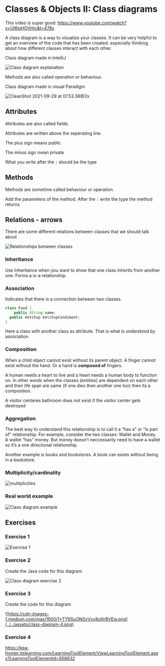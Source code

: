 # Classes & Objects II: Class diagrams

This video is super good: https://www.youtube.com/watch?v=UI6lqHOVHic&t=478s



A class diagram is a way to visualize your classes. It can be very helpful to get an overview of the code that has been created. especially thinking about how different classes interact with each other. 



Class diagram made in IntelliJ

![Class diagram explanation](../../assets/class-diagram-explanation.png)

Methods are also called operation or behaviour. 



Class diagram made in visual Paradigm

![CleanShot 2021-09-29 at 07.53.38@2x](../../assets/class-diagram-visual-paradigm.png)



## Attributes

Attributes are also called fields

Attributes are written above the seperating line. 

The plus sign means public

The minus sign mean private

What you write after the `:` should be the type



## Methods

Methods are sometime called behaviour or operation. 

Add the parameters of the method. After the `:` write the type the method returns



## Relations - arrows

There are some different relations between classes that we should talk about



![Relationships between classes](../../assets/class-diagram-relationships.png)





### Inheritance

Use Inheritance when you want to show that one class inherits from another one. Forms a is-a relationship.



### Association

Indicates that there is a connection between two classes. 

```java
class Food {
	public String name;
  public Ketchup ketchupCondiment;
}
```

Here a class with another class as attribute. That is what is understood by association



### Composition

When a child object cannot exist without its parent object. A finger cannot exist without the hand. Or a hand is **composed of** fingers.

A human needs a heart to live and a heart needs a human body to function on. In other words when the classes (entities) are dependent on each other and their life span are same (if one dies then another one too)  then its a composition.

A visitor centeres bathroom does not exist if the visitor center gets destroyed



### Aggregation

The best way to understand this relationship is to call it a “has a” or  “is part of” relationship. For example, consider the two classes: Wallet and Money. A wallet “has” money. But money doesn’t neccessarily need to have a wallet so it’s a one directional relationship.

Another example is books and bookstores. A book can exists without being in a bookstore. 



### Multiplicity/cardinality

![multiplicities](../../assets/multiplicities.png)



### Real world example

![Class diagram example](../../assets/class-diagram-example.png)



## Exercises



### Exercise 1

![Exercise 1](../../assets/class-diagram-exercise-1.png)



### Exercise 2

Create the Java code for this diagram

![Class diagram exercise 2](../../assets/class-diagram-2.png)



### Exercise 3

Create the code for this diagram

![https://cdn-images-1.medium.com/max/1600/1*TYRSuON0vVxy8olllrBVEw.png](../../assets/class-diagram-4.png)



### Exercise 4

https://kea-fronter.itslearning.com/LearningToolElement/ViewLearningToolElement.aspx?LearningToolElementId=858632